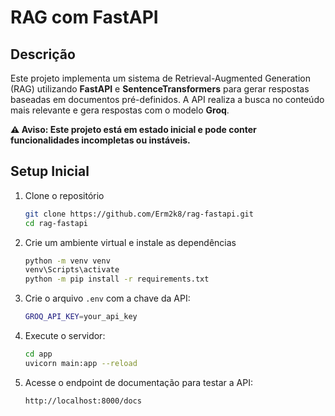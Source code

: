 # RAG com FastAPI

## Descrição
Este projeto implementa um sistema de Retrieval-Augmented Generation (RAG) utilizando **FastAPI** e **SentenceTransformers** para gerar respostas baseadas em documentos pré-definidos. A API realiza a busca no conteúdo mais relevante e gera respostas com o modelo **Groq**.

**⚠ Aviso: Este projeto está em estado inicial e pode conter funcionalidades incompletas ou instáveis.**

## Setup Inicial

1. Clone o repositório
    ```bash
    git clone https://github.com/Erm2k8/rag-fastapi.git
    cd rag-fastapi
    ```

2. Crie um ambiente virtual e instale as dependências
    ```bash
    python -m venv venv
    venv\Scripts\activate
    python -m pip install -r requirements.txt
    ```

3. Crie o arquivo `.env` com a chave da API:
    ```bash
    GROQ_API_KEY=your_api_key
    ```

4. Execute o servidor:
    ```bash
    cd app
    uvicorn main:app --reload
    ```

5. Acesse o endpoint de documentação para testar a API:
    ```bash
    http://localhost:8000/docs
    ```